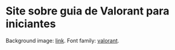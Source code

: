 
# Site sobre guia de Valorant para iniciantes

Background image: [link](https://www.datocms-assets.com/92583/1662462087-sovareconbolt.gif).
Font family: [valorant](https://www.cdnfonts.com/valorant.font).

